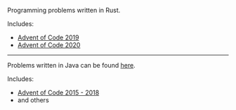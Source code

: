 Programming problems written in Rust.

Includes:
- [Advent of Code 2019](https://github.com/jusw85/problems-rust/tree/main/aoc2019/src/bin)
- [Advent of Code 2020](https://github.com/jusw85/problems-rust/tree/main/aoc2020/src/bin)

---

Problems written in Java can be found [here](https://github.com/jusw85/problems-java).

Includes:
- [Advent of Code 2015 - 2018](https://github.com/jusw85/problems-java/tree/master/src/main/java/jw/problems/adventofcode)
- and others
